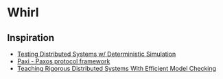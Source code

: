 # Whirl 

## Inspiration

- [Testing Distributed Systems w/ Deterministic Simulation](https://www.youtube.com/watch?v=4fFDFbi3toc)
- [Paxi - Paxos protocol framework](https://github.com/ailidani/paxi)
- [Teaching Rigorous Distributed Systems With Efficient Model Checking](https://ellismichael.com/papers/dslabs-eurosys19.pdf)